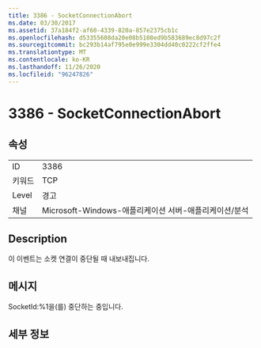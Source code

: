 ```yaml
---
title: 3386 - SocketConnectionAbort
ms.date: 03/30/2017
ms.assetid: 37a184f2-af60-4339-820a-857e2375cb1c
ms.openlocfilehash: d53355608da20e08b5108ed9b583689ec8d97c2f
ms.sourcegitcommit: bc293b14af795e0e999e3304dd40c0222cf2ffe4
ms.translationtype: MT
ms.contentlocale: ko-KR
ms.lasthandoff: 11/26/2020
ms.locfileid: "96247826"
---
```

# <a name="3386---socketconnectionabort"></a>3386 - SocketConnectionAbort

## <a name="properties"></a>속성  
  
|||  
|-|-|  
|ID|3386|  
|키워드|TCP|  
|Level|경고|  
|채널|Microsoft-Windows-애플리케이션 서버-애플리케이션/분석|  
  
## <a name="description"></a>Description  

 이 이벤트는 소켓 연결이 중단될 때 내보내집니다.  
  
## <a name="message"></a>메시지  

 SocketId:%1을(를) 중단하는 중입니다.  
  
## <a name="details"></a>세부 정보

